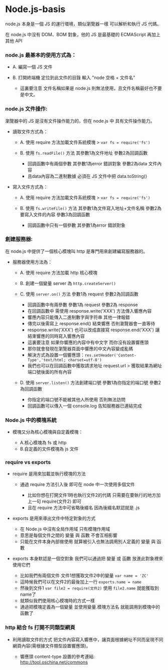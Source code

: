 # Node.js-basis
  
  node.js 本身是一個 JS 的運行環境，類似瀏覽器一樣 可以解析和執行 JS 代碼。
  
  在 node.js 中沒有 DOM、BOM 對象，他的 JS 是最基礎的 ECMAScript 再加上其他 API


### node.js 最基本的使用方式為：
    
   - A. 編寫一個 JS 文件
   - B. 打開終端機 定位到此文件的目錄 輸入 "node 空格 + 文件名"
     
     * 這裏要注意 文件名稱如果是 node.js 則無法使用，且文件名稱最好也不要是中文。


### node.js 文件操作: 
   
   瀏覽器中的 JS 是沒有文件操作能力的，但在 node.js 中 具有文件操作能力。
      
   - 讀取文件方式為：
     
       - A. 使用 require 方法加載文件系統模塊 > `var fs = require('fs')`
       - B. 使用 `fs.readFile()` 方法 其參數1為文件地址 參數2為回調函數

          * 回調函數中有兩個參數 其參數1為error 錯誤對象 參數2為data 文件內容
          * 且data內容為二進制數據 必須在 JS 文件中把 data.toString()

   - 寫入文件方式為：

      - A. 使用 require 方法加載文件系統模塊 > `var fs = require('fs')`
      - B. 使用 `fs.writeFile()` 方法 其參數1為文件寫入地址+文件名稱 參數2為要寫入文件的內容 參數3為回調函數
       
          * 回調函數中只有一個參數 其參數1為error 錯誤對象

  
  ### 創建服務器: 
   
   在 node.js 中提供了一個核心模塊叫 http 是專門用來創建編寫服務器的。
  
   - 服務器使用方法為：
      
      - A. 使用 require 方法加載 http 核心模塊
      - B. 創建一個變量 server 為 `http.createServer()`
      - C. 使用 `server.on()` 方法 參數1為 request 參數2為回調函數
    
        * 回調函數中有兩參數 參數1為 request 參數2為 response
        * 在回調函數中 需使用 response.write('XXX') 方法傳入響應內容
        * 響應內容只能傳入二進制數字與字符串 其他一律報錯
        * 傳完以後需寫上 response.end() 結束響應 否則瀏覽器會一直等待
        * response.write('XXX') 也可以改成直接寫 response.end('XXX') 讓結束響應的同時寫入響應內容
        * 這裏要注意 如果你響應的內容中有中文字 而你沒有設置響應頭
        * 那你就會發現在瀏覽器頁面中響應的中文內容變成亂碼
        * 解決方式為設置一個響應頭：`res.setHeader('Content-Type','text/html; charset=utf-8')`
        * 我們也可以在回調函數中獲取請求地址 request.url > 獲取結果為網址端口號後面的所有內容
   
      - D. 使用 `server.listen()` 方法創建端口號 參數1為你指定的端口號 參數2為回調函數
        * 你指定的端口號不能被其他人所使用 否則無法訪問
        * 回調函數可以傳入一個 console.log 告知服務器已連結完成

  
  ### Node.js 中的模塊系統
    
   - 模塊又分為核心模塊與自定義模塊：
     
     - A.核心模塊為 fs 或 http
     - B.自定義的文件模塊為 js 文件

 
 ### require vs exports
 
   - require 是用來加載並執行模塊的方法
    
     - 通過 require 方法引入後 即可在 node 中一次使用多個文件
     
        * 比如你想在打開文件1時也執行文件2的代碼 只需要在要執行的地方加上一句 require(文件2) 即可
        * 且在 require 方法中可省略後綴名 因為後綴名默認就是 .js

   - exports 是用來導出文件中特定對象的方式
        
        * 在 Node.js 中沒有全局作用域 只有模塊作用域
        * 意思是每個文件之間的 變量 與 函數 不會互相影響
        * 只能在文件本身內部做使用 就算被引入也無法調用別人定義的 變量 與 函數
   
   - exports 本身默認是一個空對象 我們可以通過把 變量 或 函數 放進此對象裡來使用它們
      
      * 比如我們有兩個文件 文件1想獲取文件2中的變量 `var name = 'ZC'`
      * 這時候我們可以在文件2的最後加上一行 `exports.name = name`
      * 然後到文件1 `var file2 = require(文件2)` 使用 `file2.name` 就能獲取到 name了
      * 就類似我們使用核心模塊時的方式一樣
      * 通過把模塊定義為一個變量 並使用變量.模塊方法名 就能調用到模塊中的函數了

  
  ### http 結合 fs 打開不同類型網頁
    
   - 利用讀取文件的方式 把文件內容寫入響應中，讓頁面根據網址不同而呈現不同網頁內容(需根據文件類型設置響應頭)。
   
      * 響應頭 content-type 設置的參考連結: http://tool.oschina.net/commons
